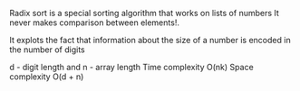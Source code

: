 Radix sort is a special sorting algorithm that works on lists of numbers
It never makes comparison between elements!.

It explots the fact that information about the size of a number is encoded in the number of digits

d - digit length and n - array length
Time complexity
O(nk)
Space complexity
O(d + n)

